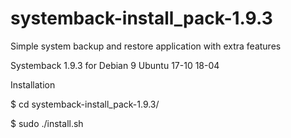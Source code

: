 # systemback-install_pack-1.9.3

Simple system backup and restore application with extra features

Systemback 1.9.3 for Debian 9 Ubuntu 17-10 18-04

Installation

$ cd systemback-install_pack-1.9.3/

$ sudo ./install.sh
